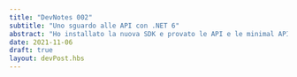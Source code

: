 ```yaml
---
title: "DevNotes 002"
subtitle: "Uno sguardo alle API con .NET 6"
abstract: "Ho installato la nuova SDK e provato le API e le minimal API"
date: 2021-11-06
draft: true
layout: devPost.hbs
---
```

